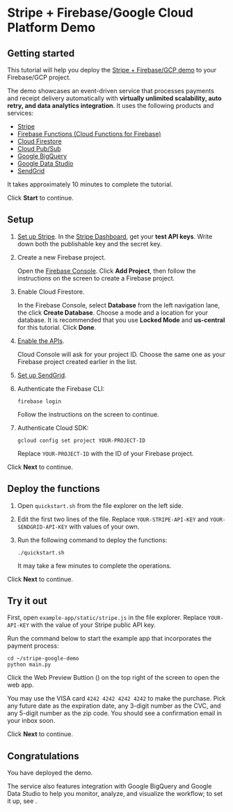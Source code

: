 # Stripe + Firebase/Google Cloud Platform Demo

## Getting started

This tutorial will help you deploy the [Stripe + Firebase/GCP demo](https://github.com/michaelawyu/stripe-google-demo)
to your Firebase/GCP project.

The demo showcases an event-driven service that processes payments and
receipt delivery automatically with **virtually unlimited scalability,
auto retry, and data analytics integration**.
It uses the following products and services:

* [Stripe](https://stripe.com/)
* [Firebase Functions (Cloud Functions for Firebase)](https://firebase.google.com/docs/functions)
* [Cloud Firestore](https://firebase.google.com/docs/firestore/)
* [Cloud Pub/Sub](https://cloud.google.com/pubsub)
* [Google BigQuery](https://cloud.google.com/bigquery)
* [Google Data Studio](https://datastudio.google.com/)
* [SendGrid](https://sendgrid.com)

It takes approximately 10 minutes to complete the tutorial.

Click **Start** to continue.

## Setup

1. [Set up Stripe](https://stripe.com/). In the [Stripe Dashboard](https://dashboard.stripe.com),
get your **test API keys**. Write down both the publishable key and the secret key.

2. Create a new Firebase project.

    Open the [Firebase Console](https://console.firebase.google.com/). Click
    **Add Project**, then follow the instructions on the screen to create
    a Firebase project.

3. Enable Cloud Firestore.

    In the Firebase Console, select **Database** from the left navigation lane,
    the click **Create Database**. Choose a mode and a location for your
    database. It is recommended that you use **Locked Mode** and **us-central**
    for this tutorial. Click **Done**.

4. [Enable the APIs](https://pantheon.corp.google.com/flows/enableapi?apiid=pubsub,bigquery).

    Cloud Console will ask for your project ID. Choose the same one as
    your Firebase project created earlier in the list.

5. [Set up SendGrid](https://sendgrid.com).

6. Authenticate the Firebase CLI:

    ```
    firebase login
    ```

    Follow the instructions on the screen to continue.

7. Authenticate Cloud SDK:

    ```
    gcloud config set project YOUR-PROJECT-ID
    ```

    Replace `YOUR-PROJECT-ID` with the ID of your Firebase project.

Click **Next** to continue.

## Deploy the functions

1. Open `quickstart.sh` from the file explorer on the left side.

2. Edit the first two lines of the file. Replace `YOUR-STRIPE-API-KEY` and
`YOUR-SENDGRID-API-KEY` with values of your own.

3. Run the following command to deploy the functions:

    ```
    ./quickstart.sh
    ```

    It may take a few minutes to complete the operations.

Click **Next** to continue.

## Try it out

First, open `example-app/static/stripe.js` in the file explorer. Replace
`YOUR-API-KEY` with the value of your Stripe public API key.

Run the command below to start the example app that incorporates the payment process:

```
cd ~/stripe-google-demo
python main.py
```

Click the Web Preview Buttion (<walkthrough-web-preview-icon></walkthrough-web-preview-icon>)
on the top right of the screen to open the web app.

You may use the VISA card `4242 4242 4242 4242` to make the purchase. Pick any
future date as the expiration date, any 3-digit number as the CVC, and any
5-digit number as the zip code. You should see a confirmation email in your
inbox soon.

Click **Next** to continue.

## Congratulations

<walkthrough-conclusion-trophy></walkthrough-conclusion-trophy>

You have deployed the demo.

The service also features integration with Google BigQuery and Google Data
Studio to help you monitor, analyze, and visualize
the workflow; to set it up, see <walkthrough-editor-open-file filepath="stripe-google-demo/ANALYTICS.md" text="Set up Google BigQuery and Google Data Studio"></walkthrough-editor-open-file>.

